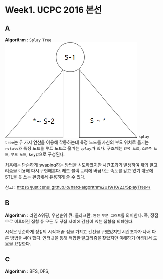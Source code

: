 # Week1. UCPC 2016 본선

## A
**Algorithm** : `Splay Tree`
![splay tree의 기본 구조](2020-07-06-18-47-45.png)
`splay tree`는 두 가지 연산을 이용해 작동하는데 특정 노드를 자신의 부모 위치로 옮기는 `rotate`와 특정 노드를 루트 노드로 옮기는 `splay`가 있다. 구조체는 `왼쪽 노드`, `오른쪽 노드`, `부모 노드`, `key값`으로 구성된다.

처음에는 단순하게 swaping하는 방법을 시도하였지만 시간초과가 발생하여 위의 알고리즘을 이용해 다시 구현해본다. 레드 블랙 트리에 버금가는 속도를 갖고 있기 때문에 STL을 못 쓰는 환경에서 유용하게 쓸 수 있다.

참고 : https://justicehui.github.io/hard-algorithm/2019/10/23/SplayTree4/

## B
**Algorithm** : 라인스위핑, 우선순위 큐.
클리크란, `완전 부분 그래프`를 의미한다. 즉, 정점으로 이루어진 집합 중 모든 두 정점 사이에 간선이 있는 집합을 의미한다.

시작은 단순하게 정점의 시작과 끝 점을 가지고 간선을 구했었지만 시간초과가 나서 다른 방법을 써야 했다. 인터넷을 통해 적합한 알고리즘을 찾았지만 이해하기 어려워서 도움을 요청한다.

## C
**Algorithm** : BFS, DFS, 

